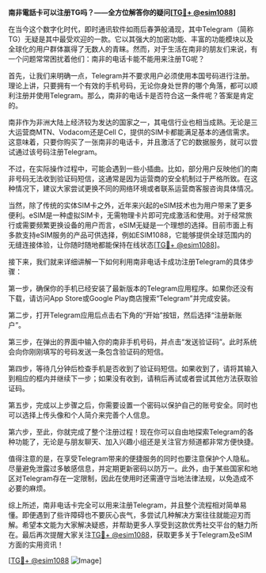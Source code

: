 **南非電話卡可以注册TG吗？——全方位解答你的疑问[[TG💪+ @esim1088](https://t.me/s/esim1088)]**

在当今这个数字化时代，即时通讯软件如雨后春笋般涌现，其中Telegram（简称TG）无疑是其中最受欢迎的一款。它以其强大的加密功能、丰富的功能模块以及全球化的用户群体赢得了无数人的青睐。然而，对于生活在南非的朋友们来说，有一个问题常常困扰着他们：南非的电话卡能不能用来注册TG呢？

首先，让我们来明确一点，Telegram并不要求用户必须使用本国号码进行注册。理论上讲，只要拥有一个有效的手机号码，无论你身处世界的哪个角落，都可以顺利注册并使用Telegram。那么，南非的电话卡是否符合这一条件呢？答案是肯定的。

南非作为非洲大陆上经济较为发达的国家之一，其电信行业也相当成熟。无论是三大运营商MTN、Vodacom还是Cell C，提供的SIM卡都能满足基本的通信需求。这意味着，只要你购买了一张南非的电话卡，并且激活了它的数据服务，就可以尝试通过该号码注册Telegram。

不过，在实际操作过程中，可能会遇到一些小插曲。比如，部分用户反映他们的南非号码无法收到验证码短信，这通常是因为运营商的安全机制过于严格所致。在这种情况下，建议大家尝试更换不同的网络环境或者联系运营商客服咨询具体情况。

当然，除了传统的实体SIM卡之外，近年来兴起的eSIM技术也为用户带来了更多便利。eSIM是一种虚拟SIM卡，无需物理卡片即可完成激活和使用。对于经常旅行或需要频繁更换设备的用户而言，eSIM无疑是一个理想的选择。目前市面上有多款支持eSIM服务的产品可供选择，例如ESIM1088，它能够提供全球范围内的无缝连接体验，让你随时随地都能保持在线状态[[TG💪+ @esim1088](https://t.me/s/esim1088)]。

接下来，我们就来详细讲解一下如何利用南非电话卡成功注册Telegram的具体步骤：

第一步，确保你的手机已经安装了最新版本的Telegram应用程序。如果你还没有下载，请访问App Store或Google Play商店搜索“Telegram”并完成安装。

第二步，打开Telegram应用后点击右下角的“开始”按钮，然后选择“注册新账户”。

第三步，在弹出的界面中输入你的南非手机号码，并点击“发送验证码”。此时系统会向你刚刚填写的号码发送一条包含验证码的短信。

第四步，等待几分钟后检查手机是否收到了验证码短信。如果收到了，请将其输入到相应的框内并继续下一步；如果没有收到，请稍后再试或者尝试其他方法获取验证码。

第五步，完成以上步骤之后，你需要设置一个密码以保护自己的账号安全。同时也可以选择上传头像和个人简介来完善个人信息。

第六步，至此，你就完成了整个注册过程！现在你可以自由地探索Telegram的各种功能了，无论是与朋友聊天、加入兴趣小组还是关注官方频道都非常方便快捷。

值得注意的是，在享受Telegram带来的便捷服务的同时也要注意保护个人隐私。尽量避免泄露过多敏感信息，并定期更新密码以防万一。此外，由于某些国家和地区对Telegram存在一定限制，因此在使用时还需遵守当地法律法规，以免造成不必要的麻烦。

综上所述，南非电话卡完全可以用来注册Telegram，并且整个流程相对简单易懂。即便遇到了些许障碍也不要灰心丧气，多尝试几种解决方案往往就能迎刃而解。希望本文能为大家解决疑惑，并帮助更多人享受到这款优秀社交平台的魅力所在。最后再次提醒大家关注[TG💪+ @esim1088](https://t.me/s/esim1088)，获取更多关于Telegram及eSIM方面的实用资讯！

[[TG💪+ @esim1088](https://t.me/s/esim1088) ![Image](https://i.postimg.cc/4NQfJmqS/Snipaste-2025-05-13-00-14-12.png)]